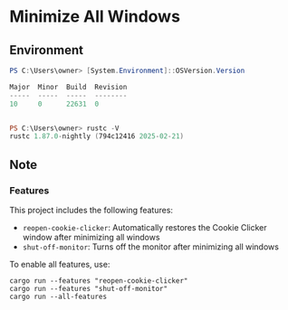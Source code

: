 # Minimize All Windows

## Environment

```powershell
PS C:\Users\owner> [System.Environment]::OSVersion.Version

Major  Minor  Build  Revision
-----  -----  -----  --------
10     0      22631  0


PS C:\Users\owner> rustc -V
rustc 1.87.0-nightly (794c12416 2025-02-21)
```

## Note

### Features

This project includes the following features:

- `reopen-cookie-clicker`: Automatically restores the Cookie Clicker window after minimizing all windows
- `shut-off-monitor`: Turns off the monitor after minimizing all windows

To enable all features, use:

```shell
cargo run --features "reopen-cookie-clicker"
cargo run --features "shut-off-monitor"
cargo run --all-features
```
